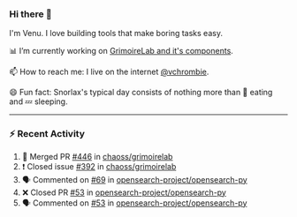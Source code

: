 ### Hi there 👋

I'm Venu. I love building tools that make boring tasks easy.

📊 I’m currently working on [GrimoireLab and it's components](https://chaoss.github.io/grimoirelab).

📫 How to reach me: I live on the internet [@vchrombie](https://www.google.co.in/search?q=vchrombie).

😄 Fun fact: Snorlax's typical day consists of nothing more than :doughnut: eating and :zzz: sleeping.

---

### :zap: Recent Activity

<!--START_SECTION:activity-->
1. 🎉 Merged PR [#446](https://github.com/chaoss/grimoirelab/pull/446) in [chaoss/grimoirelab](https://github.com/chaoss/grimoirelab)
2. ❗️ Closed issue [#392](https://github.com/chaoss/grimoirelab/issues/392) in [chaoss/grimoirelab](https://github.com/chaoss/grimoirelab)
3. 🗣 Commented on [#69](https://github.com/opensearch-project/opensearch-py/issues/69) in [opensearch-project/opensearch-py](https://github.com/opensearch-project/opensearch-py)
4. ❌ Closed PR [#53](https://github.com/opensearch-project/opensearch-py/pull/53) in [opensearch-project/opensearch-py](https://github.com/opensearch-project/opensearch-py)
5. 🗣 Commented on [#53](https://github.com/opensearch-project/opensearch-py/issues/53) in [opensearch-project/opensearch-py](https://github.com/opensearch-project/opensearch-py)
<!--END_SECTION:activity-->

<!--
**vchrombie/vchrombie** is a ✨ _special_ ✨ repository because its `README.md` (this file) appears on your GitHub profile.

Here are some ideas to get you started:

- 🔭 I’m currently working on ...
- 🌱 I’m currently learning ...
- 👯 I’m looking to collaborate on ...
- 🤔 I’m looking for help with ...
- 💬 Ask me about ...
- 📫 How to reach me: ...
- 😄 Pronouns: ...
- ⚡ Fun fact: ...
-->
